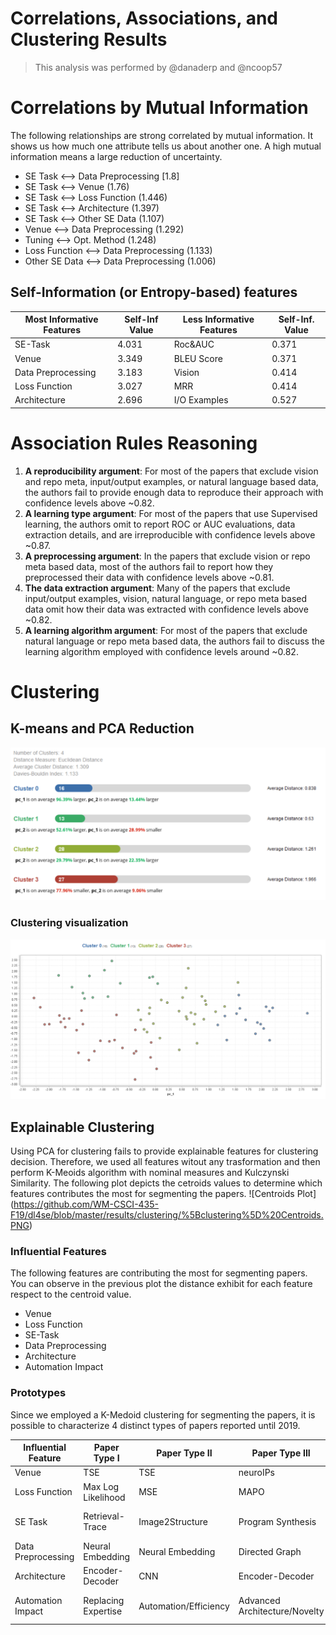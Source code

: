 # Correlations, Associations, and Clustering Results
>
> This analysis was performed by @danaderp and @ncoop57
>

# Correlations by Mutual Information
The following relationships are strong correlated by mutual information. It shows us how much one attribute tells us about another one. A high mutual information means a large reduction of uncertainty. 
- SE Task ⟷ Data Preprocessing [1.8]
- SE Task ⟷ Venue (1.76)
- SE Task ⟷ Loss Function (1.446)
- SE Task ⟷ Architecture (1.397)
- SE Task ⟷ Other SE Data (1.107)
- Venue ⟷ Data Preprocessing (1.292) 
- Tuning ⟷ Opt. Method (1.248) 
- Loss Function ⟷ Data Preprocessing (1.133)
- Other SE Data ⟷ Data Preprocessing (1.006)

## Self-Information (or Entropy-based) features

| Most Informative Features | Self-Inf Value| Less Informative Features | Self-Inf. Value|
| --- | --- | --- | --- | 
| SE-Task | 4.031 | Roc&AUC | 0.371 |
| Venue | 3.349 | BLEU Score | 0.371 |
| Data Preprocessing | 3.183 | Vision | 0.414 |
| Loss Function | 3.027 | MRR | 0.414 |
| Architecture | 2.696 | I/O Examples | 0.527 |

# Association Rules Reasoning
1. **A reproducibility argument**: For most of the papers that exclude vision and repo meta, input/output examples, or natural language based data, the authors fail to provide enough data to reproduce their approach with confidence levels above ~0.82.
2. **A learning type argument**: For most of the papers that use Supervised learning, the authors omit to report ROC or AUC evaluations, data extraction details, and are irreproducible with confidence levels above ~0.87.
3. **A preprocessing argument**: In the papers that exclude vision or repo meta based data, most of the authors fail to report how they preprocessed their data with confidence levels above ~0.81.
4. **The data extraction argument**: Many of the papers that exclude input/output examples, vision, natural language, or repo meta based data omit how their data was extracted with confidence levels above ~0.82.
5. **A learning algorithm argument**: For most of the papers that exclude natural language or repo meta based data, the authors fail to discuss the learning algorithm employed with confidence levels around ~0.82. 

# Clustering
## K-means and PCA Reduction
![Clustering Description](https://github.com/WM-CSCI-435-F19/dl4se/blob/master/results/clustering/%5Bclustering%5D%20PCA-Clustering.PNG)
### Clustering visualization
![PCA Clustering](https://github.com/WM-CSCI-435-F19/dl4se/blob/master/results/clustering/%5Bclustering%5D%20PCA-Dimension.PNG)
## Explainable Clustering
Using PCA for clustering fails to provide explainable features for clustering decision. Therefore, we used all features witout any trasformation and then perform K-Meoids algorithm with nominal measures and Kulczynski Similarity. The following plot depicts the cetroids values to determine which features contributes the most for segmenting the papers.
![Centroids Plot] (https://github.com/WM-CSCI-435-F19/dl4se/blob/master/results/clustering/%5Bclustering%5D%20Centroids.PNG)
### Influential Features
The following features are contributing the most for segmenting papers. You can observe in the previous plot the distance exhibit for each feature respect to the centroid value. 
- Venue
- Loss Function
- SE-Task
- Data Preprocessing
- Architecture
- Automation Impact
### Prototypes
Since we employed a K-Medoid clustering for segmenting the papers, it is possible to characterize 4 distinct types of papers reported until 2019. 

| Influential Feature | Paper Type I |Paper Type II | Paper Type III |  Paper Type IV |
| --- | --- | --- | --- | --- | 
| Venue | TSE | TSE | neuroIPs | ArXiv |
| Loss Function | Max Log Likelihood | MSE | MAPO | Cross-Entropy |
| SE Task | Retrieval-Trace | Image2Structure | Program Synthesis | Source Code Generation |
| Data Preprocessing | Neural Embedding | Neural Embedding | Directed Graph | BPE |
| Architecture | Encoder-Decoder | CNN | Encoder-Decoder | RNN |
| Automation Impact | Replacing Expertise | Automation/Efficiency | Advanced Architecture/Novelty | Open Vocabulary Issue |




